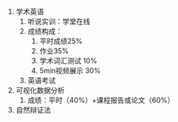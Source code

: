 1. 学术英语
	1. 听说实训：学堂在线
	2. 成绩构成：
		1. 平时成绩25%
		2. 作业35%
		3. 学术词汇测试 10%
		4. 5min视频展示 30%
	3. 英语考试 
2. 可视化数据分析
	1. 成绩：平时（40%）+课程报告或论文（60%）
3. 自然辩证法